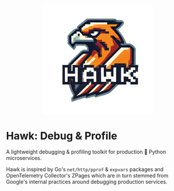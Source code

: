 <div align="center">
    <img src="assets/logo/hawk-debug_transparent_bg.png" width="300px" alt="Hawk Debug Toolkit For Python" />
</div>

# Hawk: Debug & Profile

A lightweight debugging & profiling toolkit for production 🐍 Python microservices.

Hawk is inspired by Go's `net/http/pprof` & `expvars` packages and 
OpenTelemetry Collector's ZPages which are in turn stemmed from Google's internal practices around
debugging production services.